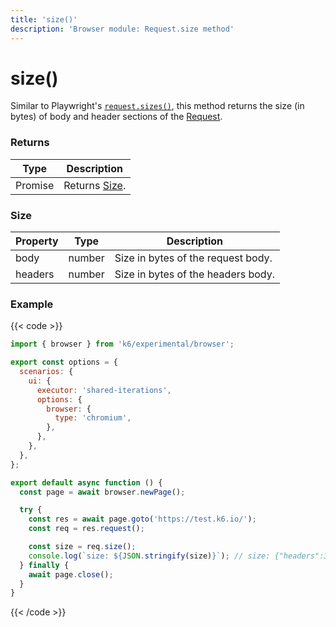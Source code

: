 ```yaml
---
title: 'size()'
description: 'Browser module: Request.size method'
---
```


# size()

Similar to Playwright's [`request.sizes()`](https://playwright.dev/docs/api/class-request#request-sizes), this method returns the size (in bytes) of body and header sections of the [Request](https://grafana.com/docs/k6/<K6_VERSION>/javascript-api/k6-experimental/browser/request).

### Returns

| Type          | Description            |
| ------------- | ---------------------- |
| Promise<Size> | Returns [Size](#size). |

### Size

| Property | Type   | Description                        |
| -------- | ------ | ---------------------------------- |
| body     | number | Size in bytes of the request body. |
| headers  | number | Size in bytes of the headers body. |

### Example

{{< code >}}

```javascript
import { browser } from 'k6/experimental/browser';

export const options = {
  scenarios: {
    ui: {
      executor: 'shared-iterations',
      options: {
        browser: {
          type: 'chromium',
        },
      },
    },
  },
};

export default async function () {
  const page = await browser.newPage();

  try {
    const res = await page.goto('https://test.k6.io/');
    const req = res.request();

    const size = req.size();
    console.log(`size: ${JSON.stringify(size)}`); // size: {"headers":344,"body":0}
  } finally {
    await page.close();
  }
}
```

{{< /code >}}
